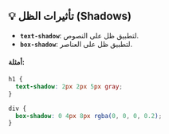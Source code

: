 ## 💡 تأثيرات الظل (Shadows)

- **`text-shadow`**: لتطبيق ظل على النصوص.
- **`box-shadow`**: لتطبيق ظل على العناصر.

#### أمثلة:

```css
h1 {
  text-shadow: 2px 2px 5px gray;
}

div {
  box-shadow: 0 4px 8px rgba(0, 0, 0, 0.2);
}
```
